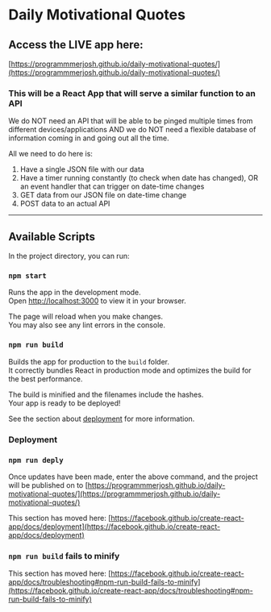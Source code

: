 # Daily Motivational Quotes

## Access the LIVE app here:

[https://programmmerjosh.github.io/daily-motivational-quotes/](https://programmmerjosh.github.io/daily-motivational-quotes/)

### This will be a React App that will serve a similar function to an API

We do NOT need an API that will be able to be pinged multiple times from different devices/applications AND
we do NOT need a flexible database of information coming in and going out all the time.

All we need to do here is:

1. Have a single JSON file with our data
2. Have a timer running constantly (to check when date has changed), OR an event handler that can trigger on date-time changes
3. GET data from our JSON file on date-time change
4. POST data to an actual API

---

## Available Scripts

In the project directory, you can run:

### `npm start`

Runs the app in the development mode.\
Open [http://localhost:3000](http://localhost:3000) to view it in your browser.

The page will reload when you make changes.\
You may also see any lint errors in the console.

### `npm run build`

Builds the app for production to the `build` folder.\
It correctly bundles React in production mode and optimizes the build for the best performance.

The build is minified and the filenames include the hashes.\
Your app is ready to be deployed!

See the section about [deployment](https://facebook.github.io/create-react-app/docs/deployment) for more information.

### Deployment

### `npm run deply`

Once updates have been made, enter the above command, and the project will be published on to [https://programmmerjosh.github.io/daily-motivational-quotes/](https://programmmerjosh.github.io/daily-motivational-quotes/)

This section has moved here: [https://facebook.github.io/create-react-app/docs/deployment](https://facebook.github.io/create-react-app/docs/deployment)

### `npm run build` fails to minify

This section has moved here: [https://facebook.github.io/create-react-app/docs/troubleshooting#npm-run-build-fails-to-minify](https://facebook.github.io/create-react-app/docs/troubleshooting#npm-run-build-fails-to-minify)
